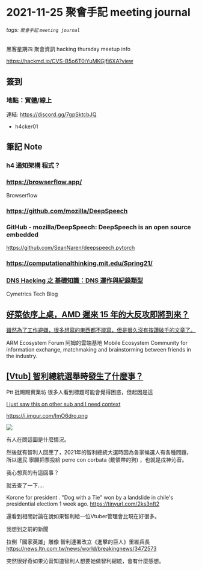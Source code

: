 # 2021-11-25 聚會手記 meeting journal
###### tags: `聚會手記`  `meeting journal`


黑客星期四 聚會資訊
hacking thursday meetup info

https://hackmd.io/CVS-B5o6T0iYuMKGjfi6XA?view

## 簽到
### 地點：實體/線上
連結: https://discord.gg/7gpSktcbJQ
* h4cker01

## 筆記 Note


### h4 通知架構 程式？
### https://browserflow.app/
Browserflow

### https://github.com/mozilla/DeepSpeech
### GitHub - mozilla/DeepSpeech: DeepSpeech is an open source embedded
https://github.com/SeanNaren/deepspeech.pytorch

### https://computationalthinking.mit.edu/Spring21/
### [DNS Hacking 之 基礎知識：DNS 運作與紀錄類型](https://tech-blog.cymetrics.io/posts/crystal/dns-hacking-1/)
Cymetrics Tech Blog


## [好菜依序上桌，AMD 遲來 15 年的大反攻即將到來？](https://technews.tw/2021/11/23/amd-counterattack-after-15-years/)


[雖然為了工作避嫌，很多想寫的東西都不能寫，但是很久沒有按讚破千的文章了。](https://www.facebook.com/groups/armcomputing/posts/10159454127995837/)

ARM Ecosystem Forum 阿姆的雲端基地
Mobile Ecosystem Community for information exchange, matchmaking and brainstorming between friends in the industry.


## [[Vtub] 智利總統選舉時發生了什麼事？](https://www.ptt.cc/bbs/C_Chat/M.1637469829.A.A53.html)
Ptt 批踢踢實業坊
很多人看到標題可能會覺得困惑，但起因是這

[I just saw this on other sub and I need context
](https://tinyurl.com/cnjvt8kw)

https://i.imgur.com/ImO6dro.png

![](https://images-ext-2.discordapp.net/external/DVnfka9SS2CyRAJ4SHdp_pggNh1JzaPZMCMJWyWjI_Q/https/i.imgur.com/ImO6dro.png)

有人在問這圖是什麼情況。

然後就有智利人回應了，2021年的智利總統大選時因為各家候選人有各種問題，所以選民
寧願把票投給 perro con corbata (戴領帶的狗) ，也就是戌神沁音。


我心想真的有這回事？

就去查了一下....

Korone for president . "Dog with a Tie" won by a landslide in chile's
presidential electiom 1 week ago.
https://tinyurl.com/2ks3nft2

還看到相關討論在說如果智利給一位Vtuber管理會比現在好很多。

我想到之前的新聞

拉倒「國家英雄」雕像 智利連署改立《進擊的巨人》里維兵長
https://news.ltn.com.tw/news/world/breakingnews/3472573

突然很好奇如果沁音知道智利人想要她做智利總統，會有什麼感想。
